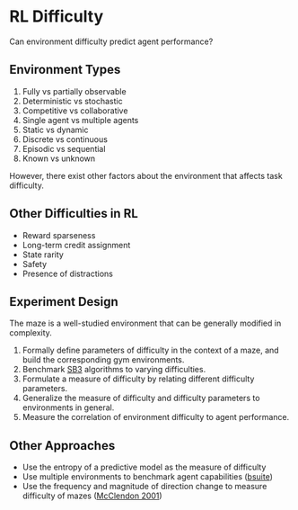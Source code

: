 # RL Difficulty
Can environment difficulty predict agent performance?

## Environment Types
1. Fully vs partially observable
2. Deterministic vs stochastic
3. Competitive vs collaborative
4. Single agent vs multiple agents
5. Static vs dynamic
6. Discrete vs continuous
7. Episodic vs sequential
8. Known vs unknown

However, there exist other factors about the environment that affects task difficulty.

## Other Difficulties in RL
* Reward sparseness
* Long-term credit assignment
* State rarity
* Safety
* Presence of distractions

## Experiment Design
The maze is a well-studied environment that can be generally modified in complexity.
1. Formally define parameters of difficulty in the context of a maze, and build the corresponding gym environments.
2. Benchmark [SB3](https://github.com/araffin/rl-baselines-zoo/blob/master/benchmark.md) algorithms to varying difficulties.
3. Formulate a measure of difficulty by relating different difficulty parameters.
4. Generalize the measure of difficulty and difficulty parameters to environments in general.
5. Measure the correlation of environment difficulty to agent performance.

## Other Approaches
* Use the entropy of a predictive model as the measure of difficulty
* Use multiple environments to benchmark agent capabilities ([bsuite](https://github.com/deepmind/bsuite))
* Use the frequency and magnitude of direction change to measure difficulty of mazes ([McClendon 2001](https://archive.bridgesmathart.org/2001/bridges2001-213.pdf))